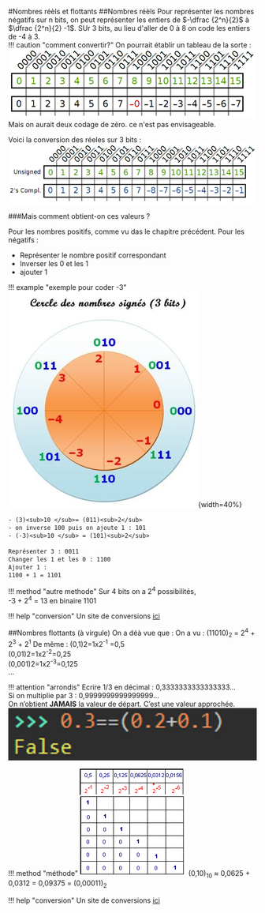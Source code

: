 #Nombres réèls et flottants
##Nombres réèls
Pour représenter les nombres négatifs sur n bits, on peut représenter les entiers de $-\dfrac {2^n}{2}$ à $\dfrac {2^n}{2} -1$. SUr 3 bits, au lieu d'aller de 0 à 8 on code les entiers de -4 à 3.  
!!! caution "comment convertir?"
	On pourrait établir un tableau de la sorte :
	![tableau](img/negatifs.png)
	Mais on aurait deux codage de zéro. ce n'est pas envisageable.


Voici la conversion des réeles sur 3 bits :
![complément à 2](img/compl2.png)

###Mais comment obtient-on ces valeurs ?

Pour les nombres positifs, comme vu das le chapitre précédent.
Pour les négatifs :

- Représenter le nombre positif correspondant
- Inverser les 0 et les 1
- ajouter 1

!!! example "exemple pour coder -3"
	![sur 3 bits](img/entiers_signes.jpg){width=40%}

	- (3)<sub>10 </sub>= (011)<sub>2</sub>   
	- on inverse 100 puis on ajoute 1 : 101    
	- (-3)<sub>10 </sub> = (101)<sub>2</sub>  

	Représenter 3 : 0011
	Changer les 1 et les 0 : 1100
	Ajouter 1 :  
	1100 + 1 = 1101


!!! method "autre methode"
	Sur 4 bits on a 2<sup>4</sup> possibilités,  
	 -3 + 2<sup>4</sup> = 13 en binaire 1101 

!!! help "conversion"
	Un site de conversions [ici](https://fr.planetcalc.com/747/)

##Nombres flottants (à virgule)
On a déà vue que : On a vu : (11010)<sub>2</sub> = 2<sup>4</sup> + 2<sup>3</sup> + 2<sup>1</sup>
De même : (0,1)2=1x2<sup>-1</sup> =0,5  
(0,01)2=1x2<sup>-2</sup>=0,25  
(0,001)2=1x2<sup>-3</sup>=0,125  
…  

!!! attention "arrondis"
	Ecrire 1/3 en décimal : 0,3333333333333333…  
	Si on multiplie par 3 : 0,9999999999999999…  
	On n’obtient **JAMAIS** la valeur de départ. C’est une valeur approchée.  
	![arrondis](img/code.png)

!!! method "méthode"
	![tableau des valeurs](img/flottants.png)
	(0,10)<sub>10</sub> ≈ 0,0625 + 0,0312 = 0,09375 = (0,00011)<sub>2</sub>

!!! help "conversion"
	Un site de conversions [ici](https://fr.planetcalc.com/862/)
